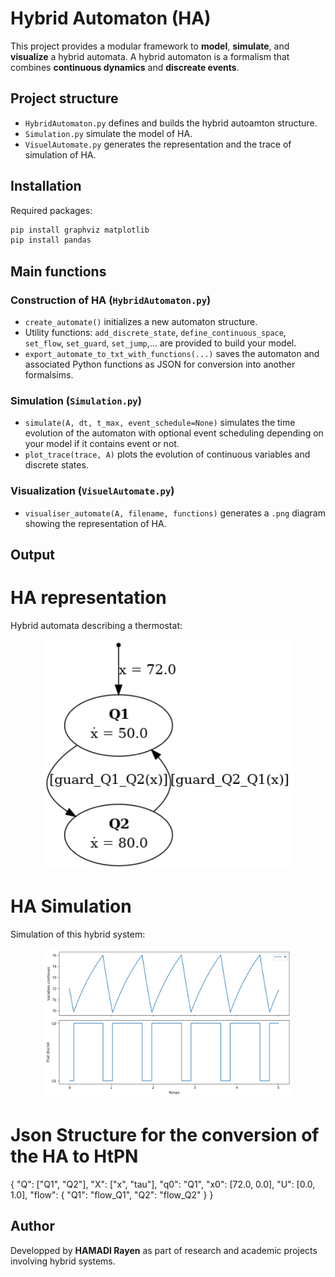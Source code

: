 # Hybrid Automaton (HA)

This project provides a modular framework to **model**, **simulate**, and **visualize** a hybrid automata. A hybrid automaton is a formalism that combines **continuous dynamics** and **discreate events**.

## Project structure
  -  `HybridAutomaton.py` defines and builds the hybrid autoamton structure.
  -  `Simulation.py` simulate the model of HA.
  -  `VisuelAutomate.py` generates the representation and the trace of simulation of HA.

## Installation 
Required packages:
```bash
pip install graphviz matplotlib
pip install pandas
```
## Main functions

### Construction of HA (`HybridAutomaton.py`)
  - `create_automate()`  initializes a new automaton structure.
  - Utility functions: `add_discrete_state`, `define_continuous_space`, `set_flow`, `set_guard`, `set_jump`,... are provided to build your model.
  - `export_automate_to_txt_with_functions(...)` saves the automaton and associated Python functions as JSON for conversion into another formalsims.

### Simulation (`Simulation.py`)
  - `simulate(A, dt, t_max, event_schedule=None)` simulates the time evolution of the automaton with optional event scheduling depending on your model if it contains event or not.
  - `plot_trace(trace, A)` plots the evolution of continuous variables and discrete states.

### Visualization (`VisuelAutomate.py`)
  - `visualiser_automate(A, filename, functions)` generates a `.png` diagram showing the representation of HA.

## Output 

# HA representation
Hybrid automata describing a thermostat:
<p align="center">
  <img src="Thermostat_Results/automate_hysteresis.png" alt="Example of the thermostat's HA representation " width="400"/>
</p>

# HA Simulation
Simulation of this hybrid system:
<p align="center">
  <img src="Thermostat_Results/SimulationThermostat.png" alt="Example of the thermostat's HA simulation " width="400"/>
</p>

# Json Structure for the conversion of the HA to HtPN
{
  "Q": ["Q1", "Q2"],
  "X": ["x", "tau"],
  "q0": "Q1",
  "x0": [72.0, 0.0],
  "U": [0.0, 1.0],
  "flow": {
    "Q1": "flow_Q1",
    "Q2": "flow_Q2"
  }
}


## Author 
Developped by **HAMADI Rayen** as part of research and academic projects involving hybrid systems.

